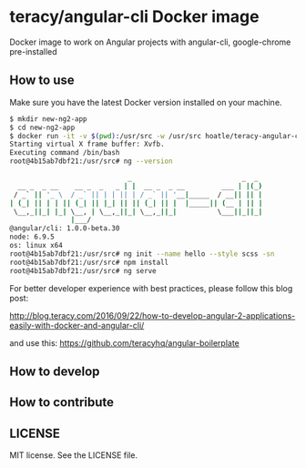 teracy/angular-cli Docker image
===============================

Docker image to work on Angular projects with angular-cli, google-chrome pre-installed


How to use
----------

Make sure you have the latest Docker version installed on your machine.

```bash
$ mkdir new-ng2-app
$ cd new-ng2-app
$ docker run -it -v $(pwd):/usr/src -w /usr/src hoatle/teracy-angular-cli /bin/bash
Starting virtual X frame buffer: Xvfb.
Executing command /bin/bash
root@4b15ab7dbf21:/usr/src# ng --version

                             _                           _  _
  __ _  _ __    __ _  _   _ | |  __ _  _ __         ___ | |(_)
 / _` || '_ \  / _` || | | || | / _` || '__|_____  / __|| || |
| (_| || | | || (_| || |_| || || (_| || |  |_____|| (__ | || |
 \__,_||_| |_| \__, | \__,_||_| \__,_||_|          \___||_||_|
               |___/
@angular/cli: 1.0.0-beta.30
node: 6.9.5
os: linux x64
root@4b15ab7dbf21:/usr/src# ng init --name hello --style scss -sn
root@4b15ab7dbf21:/usr/src# npm install
root@4b15ab7dbf21:/usr/src# ng serve
```

For better developer experience with best practices, please follow this blog post:

http://blog.teracy.com/2016/09/22/how-to-develop-angular-2-applications-easily-with-docker-and-angular-cli/

and use this: https://github.com/teracyhq/angular-boilerplate


How to develop
--------------


How to contribute
-----------------


LICENSE
-------

MIT license. See the LICENSE file.
